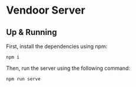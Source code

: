 # Vendoor Server

## Up & Running

First, install the dependencies using npm:

~~~~
npm i
~~~~

Then, run the server using the following command:

~~~~
npm run serve
~~~~
